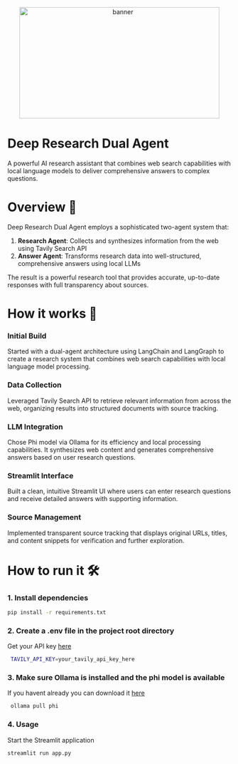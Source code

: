 <p align="center">
    <img src="https://github.com/user-attachments/assets/34895ddf-4a79-4ef6-adaf-45512d0ec1b8" alt="banner" height="250" width = "450">
</p>

# Deep Research Dual Agent

A powerful AI research assistant that combines web search capabilities with local language models to deliver comprehensive answers to complex questions.

# Overview 👾

Deep Research Dual Agent employs a sophisticated two-agent system that:
1. **Research Agent**: Collects and synthesizes information from the web using Tavily Search API
2. **Answer Agent**: Transforms research data into well-structured, comprehensive answers using local LLMs

The result is a powerful research tool that provides accurate, up-to-date responses with full transparency about sources.

# How it works 🚀
### Initial Build
Started with a dual-agent architecture using LangChain and LangGraph to create a research system that combines web search capabilities with local language model processing.

### Data Collection
Leveraged Tavily Search API to retrieve relevant information from across the web, organizing results into structured documents with source tracking.

### LLM Integration 
Chose Phi model via Ollama for its efficiency and local processing capabilities. It synthesizes web content and generates comprehensive answers based on user research questions.

### Streamlit Interface
Built a clean, intuitive Streamlit UI where users can enter research questions and receive detailed answers with supporting information.

### Source Management
Implemented transparent source tracking that displays original URLs, titles, and content snippets for verification and further exploration.

# How to run it 🛠️
### 1. Install dependencies
   ```bash
   pip install -r requirements.txt
```

### 2. Create a .env file in the project root directory
 Get your API key [here](https://app.tavily.com/home)
   ```bash
    TAVILY_API_KEY=your_tavily_api_key_here
```

### 3. Make sure Ollama is installed and the phi model is available
 If you havent already you can download it [here](https://ollama.com/download)
   ```bash
    ollama pull phi
```

### 4. Usage
 Start the Streamlit application 
```bash
streamlit run app.py
```

    

   
